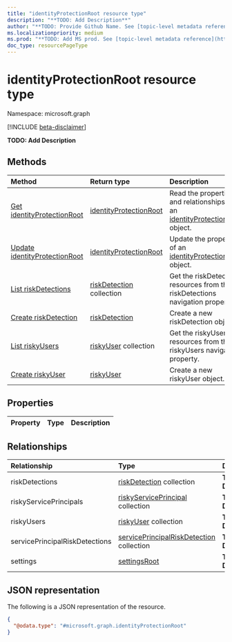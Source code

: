 ```yaml
---
title: "identityProtectionRoot resource type"
description: "**TODO: Add Description**"
author: "**TODO: Provide Github Name. See [topic-level metadata reference](https://msgo.azurewebsites.net/add/document/guidelines/metadata.html#topic-level-metadata)**"
ms.localizationpriority: medium
ms.prod: "**TODO: Add MS prod. See [topic-level metadata reference](https://msgo.azurewebsites.net/add/document/guidelines/metadata.html#topic-level-metadata)**"
doc_type: resourcePageType
---
```


# identityProtectionRoot resource type

Namespace: microsoft.graph

[!INCLUDE [beta-disclaimer](../../includes/beta-disclaimer.md)]

**TODO: Add Description**

## Methods
|Method|Return type|Description|
|:---|:---|:---|
|[Get identityProtectionRoot](../api/identityprotectionroot-get.md)|[identityProtectionRoot](../resources/identityprotectionroot.md)|Read the properties and relationships of an [identityProtectionRoot](../resources/identityprotectionroot.md) object.|
|[Update identityProtectionRoot](../api/identityprotectionroot-update.md)|[identityProtectionRoot](../resources/identityprotectionroot.md)|Update the properties of an [identityProtectionRoot](../resources/identityprotectionroot.md) object.|
|[List riskDetections](../api/identityprotectionroot-list-riskdetections.md)|[riskDetection](../resources/riskdetection.md) collection|Get the riskDetection resources from the riskDetections navigation property.|
|[Create riskDetection](../api/identityprotectionroot-post-riskdetections.md)|[riskDetection](../resources/riskdetection.md)|Create a new riskDetection object.|
|[List riskyUsers](../api/identityprotectionroot-list-riskyusers.md)|[riskyUser](../resources/riskyuser.md) collection|Get the riskyUser resources from the riskyUsers navigation property.|
|[Create riskyUser](../api/identityprotectionroot-post-riskyusers.md)|[riskyUser](../resources/riskyuser.md)|Create a new riskyUser object.|

## Properties
|Property|Type|Description|
|:---|:---|:---|

## Relationships
|Relationship|Type|Description|
|:---|:---|:---|
|riskDetections|[riskDetection](../resources/riskdetection.md) collection|**TODO: Add Description**|
|riskyServicePrincipals|[riskyServicePrincipal](../resources/riskyserviceprincipal.md) collection|**TODO: Add Description**|
|riskyUsers|[riskyUser](../resources/riskyuser.md) collection|**TODO: Add Description**|
|servicePrincipalRiskDetections|[servicePrincipalRiskDetection](../resources/serviceprincipalriskdetection.md) collection|**TODO: Add Description**|
|settings|[settingsRoot](../resources/settingsroot.md)|**TODO: Add Description**|

## JSON representation
The following is a JSON representation of the resource.
<!-- {
  "blockType": "resource",
  "keyProperty": "id",
  "@odata.type": "microsoft.graph.identityProtectionRoot",
  "openType": false
}
-->
``` json
{
  "@odata.type": "#microsoft.graph.identityProtectionRoot"
}
```

